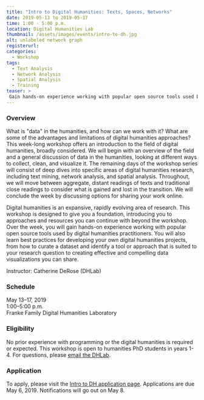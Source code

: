 ```yaml
---
title: "Intro to Digital Humanities: Texts, Spaces, Networks"
date: 2019-05-13 to 2019-05-17
time: 1:00 - 5:00 p.m.
location: Digital Humanities Lab
thumbnail: /assets/images/events/intro-to-dh.jpg
alt: unlabeled network graph
registerurl:
categories:
  - Workshop
tags:
  - Text Analysis
  - Network Analysis
  - Spatial Analysis
  - Training
teaser: >
 Gain hands-on experience working with popular open source tools used by digital humanities practitioners. This week-long workshop offers an introduction to the field of digital humanities, with a focus on text mining, network analysis, and spatial analysis.
---
```

### Overview
What is "data" in the humanities, and how can we work with it? What are some of the advantages and limitations of digital humanities approaches? This week-long workshop offers an introduction to the field of digital humanities, broadly considered. We will begin with an overview of the field and a general discussion of data in the humanities, looking at different ways to collect, clean, and visualize it. The remaining days of the workshop series will consist of deep dives into specific areas of digital humanities research, including text mining, network analysis, and spatial analysis. Throughout, we will move between aggregate, distant readings of texts and traditional close readings to consider what is gained and lost in the transition. We will conclude the week by discussing options for sharing your work online.

Digital humanities is an expansive, rapidly evolving area of research. This workshop is designed to give you a foundation, introducing you to approaches and resources you can continue with beyond the workshop. Over the week, you will gain hands-on experience working with popular open source tools used by digital humanities practitioners. You will also learn best practices for developing your own digital humanities projects, from how to curate a dataset and identify a tool or approach that is suited to your research question to creating effective and compelling data visualizations you can share.

Instructor: Catherine DeRose (DHLab)

### Schedule
May 13–17, 2019  
1:00–5:00 p.m.  
Franke Family Digital Humanities Laboratory

### Eligibility
No prior experience with programming or the digital humanities is required or expected. This workshop is open to humanities PhD students in years 1-4. For questions, please [email the DHLab](mailto:dhlab@yale.edu).

### Application
To apply, please visit the <a href='https://docs.google.com/forms/d/e/1FAIpQLSf4K-zuEiKNL7bE6Uso0AFEP2cuVRJeXlmrBZ_AsoA7zR99IQ/viewform?usp=sf_link' target='_blank'>Intro to DH application page</a>. Applications are due May 6, 2019. Notifications will go out on May 8.
